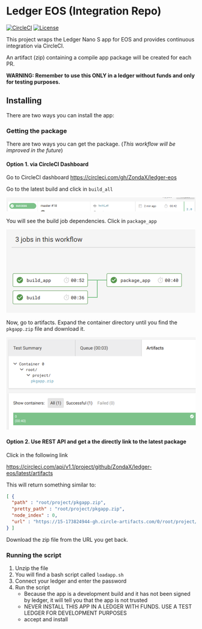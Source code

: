 # Ledger EOS (Integration Repo)

[![CircleCI](https://circleci.com/gh/ZondaX/ledger-eos.svg?style=svg)](https://circleci.com/gh/ZondaX/ledger-eos) [![License](https://img.shields.io/badge/License-Apache%202.0-blue.svg)](https://opensource.org/licenses/Apache-2.0)

This project wraps the Ledger Nano S app for EOS and provides continuous integration via CircleCI.

An artifact (zip) containing a compile app package will be created for each PR.

**WARNING: Remember to use this ONLY in a ledger without funds and only for testing purposes.**

## Installing

There are two ways you can install the app:

### Getting the package

There are two ways you can get the package. (*This workflow will be improved in the future*)

#### Option 1. via CircleCI Dashboard

Go to CircleCI dashboard https://circleci.com/gh/ZondaX/ledger-eos

Go to the latest build and click in `build_all`

![alt text](docs/builds.png)

You will see the build job dependencies. Click in `package_app`

![alt text](docs/tree.png)

Now, go to artifacts. Expand the container directory until you find the `pkgapp.zip` file and download it.

![alt text](docs/artifact.png)



#### Option 2. Use REST API and get a the directly link to the latest package

Click in the following link

https://circleci.com/api/v1.1/project/github/ZondaX/ledger-eos/latest/artifacts

This will return something similar to:

```json
[ {
  "path" : "root/project/pkgapp.zip",
  "pretty_path" : "root/project/pkgapp.zip",
  "node_index" : 0,
  "url" : "https://15-173824944-gh.circle-artifacts.com/0/root/project/pkgapp.zip"
} ]
```

Download the zip file from the URL you get back.

### Running the script

1. Unzip the file
2. You will find a bash script called `loadapp.sh`
3. Connect your ledger and enter the password
4. Run the script
   - Because the app is a development build and it has not been signed by ledger, it will tell you that the app is not trusted
   - NEVER INSTALL THIS APP IN A LEDGER WITH FUNDS. USE A TEST LEDGER FOR DEVELOPMENT PURPOSES 
   - accept and install
